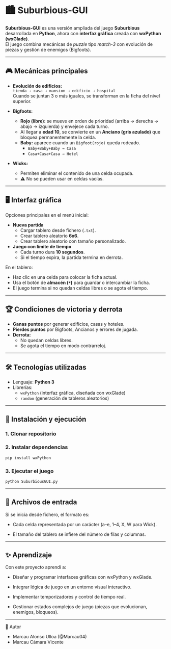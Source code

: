 # 🏙️ Suburbious-GUI

**Suburbious-GUI** es una versión ampliada del juego **Suburbious** desarrollada en **Python**, ahora con **interfaz gráfica** creada con **wxPython (wxGlade)**.  
El juego combina mecánicas de *puzzle* tipo *match-3* con evolución de piezas y gestión de enemigos (Bigfoots).  

---

## 🎮 Mecánicas principales

- **Evolución de edificios:**  
  `tienda → casa → mansion → edificio → hospital`  
  Cuando se juntan 3 o más iguales, se transforman en la ficha del nivel superior.  

- **Bigfoots:**  
  - **Rojo (libre):** se mueve en orden de prioridad (arriba → derecha → abajo → izquierda) y envejece cada turno.  
  - Al llegar a **edad 10**, se convierte en un **Anciano (gris azulado)** que bloquea permanentemente la celda.  
  - **Baby:** aparece cuando un `Bigfoot(rojo)` queda rodeado.  
    - `Baby+Baby+Baby → Casa`  
    - `Casa+Casa+Casa → Hotel`  

- **Wicks:**  
  - Permiten eliminar el contenido de una celda ocupada.  
  - ⚠️ No se pueden usar en celdas vacías.  

---

## 🖥️ Interfaz gráfica

Opciones principales en el menú inicial:
- **Nueva partida**  
  - Cargar tablero desde fichero (`.txt`).  
  - Crear tablero aleatorio **6x6**.  
  - Crear tablero aleatorio con tamaño personalizado.  
- **Juego con límite de tiempo**  
  - Cada turno dura **10 segundos**.  
  - Si el tiempo expira, la partida termina en derrota.  

En el tablero:
- Haz clic en una celda para colocar la ficha actual.  
- Usa el botón de **almacén (`*`)** para guardar o intercambiar la ficha.  
- El juego termina si no quedan celdas libres o se agota el tiempo.  

---

## 🏆 Condiciones de victoria y derrota

- **Ganas puntos** por generar edificios, casas y hoteles.  
- **Pierdes puntos** por Bigfoots, Ancianos y errores de jugada.  
- **Derrota:**  
  - No quedan celdas libres.  
  - Se agota el tiempo en modo contrarreloj.  

---

## 🛠️ Tecnologías utilizadas
- Lenguaje: **Python 3**  
- Librerías:  
  - `wxPython` (interfaz gráfica, diseñada con wxGlade)  
  - `random` (generación de tableros aleatorios)  

---

## 🚀 Instalación y ejecución

### 1. Clonar repositorio

### 2. Instalar dependencias
```bash
pip install wxPython
```
### 3. Ejecutar el juego
```bash
python SuburbiousGUI.py
```

---

## 📂 Archivos de entrada

Si se inicia desde fichero, el formato es:

- Cada celda representada por un carácter (a–e, 1–4, X, W para Wick).

- El tamaño del tablero se infiere del número de filas y columnas.

---

## ✨ Aprendizaje

Con este proyecto aprendí a:

- Diseñar y programar interfaces gráficas con wxPython y wxGlade.

- Integrar lógica de juego en un entorno visual interactivo.

- Implementar temporizadores y control de tiempo real.

- Gestionar estados complejos de juego (piezas que evolucionan, enemigos, bloqueos).

---

👤 Autor

- Marcau Alonso Ulloa (@Marcau04)
- Marcau Cámara Vicente
